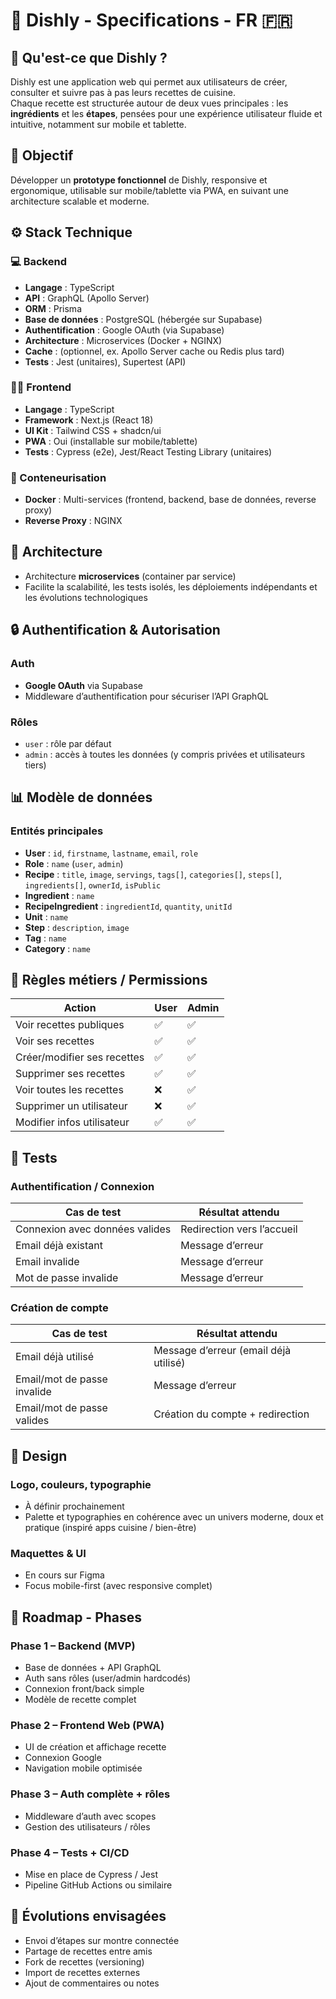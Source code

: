 # 📘 Dishly - Specifications - FR 🇫🇷

## 🥘 Qu'est-ce que Dishly ?
Dishly est une application web qui permet aux utilisateurs de créer, consulter et suivre pas à pas leurs recettes de cuisine.  
Chaque recette est structurée autour de deux vues principales : les **ingrédients** et les **étapes**, pensées pour une expérience utilisateur fluide et intuitive, notamment sur mobile et tablette.

## 🎯 Objectif
Développer un **prototype fonctionnel** de Dishly, responsive et ergonomique, utilisable sur mobile/tablette via PWA, en suivant une architecture scalable et moderne.


## ⚙️ Stack Technique

### 💻 Backend
- **Langage** : TypeScript
- **API** : GraphQL (Apollo Server)
- **ORM** : Prisma
- **Base de données** : PostgreSQL (hébergée sur Supabase)
- **Authentification** : Google OAuth (via Supabase)
- **Architecture** : Microservices (Docker + NGINX)
- **Cache** : (optionnel, ex. Apollo Server cache ou Redis plus tard)
- **Tests** : Jest (unitaires), Supertest (API)

### 🧑‍🎨 Frontend
- **Langage** : TypeScript
- **Framework** : Next.js (React 18)
- **UI Kit** : Tailwind CSS + shadcn/ui
- **PWA** : Oui (installable sur mobile/tablette)
- **Tests** : Cypress (e2e), Jest/React Testing Library (unitaires)

### 🐳 Conteneurisation
- **Docker** : Multi-services (frontend, backend, base de données, reverse proxy)
- **Reverse Proxy** : NGINX


## 📐 Architecture

- Architecture **microservices** (container par service)
- Facilite la scalabilité, les tests isolés, les déploiements indépendants et les évolutions technologiques


## 🔒 Authentification & Autorisation

### Auth
- **Google OAuth** via Supabase
- Middleware d’authentification pour sécuriser l’API GraphQL

### Rôles
- `user` : rôle par défaut
- `admin` : accès à toutes les données (y compris privées et utilisateurs tiers)


## 📊 Modèle de données

### Entités principales

- **User** : `id`, `firstname`, `lastname`, `email`, `role`
- **Role** : `name` (`user`, `admin`)
- **Recipe** : `title`, `image`, `servings`, `tags[]`, `categories[]`, `steps[]`, `ingredients[]`, `ownerId`, `isPublic`
- **Ingredient** : `name`
- **RecipeIngredient** : `ingredientId`, `quantity`, `unitId`
- **Unit** : `name`
- **Step** : `description`, `image`
- **Tag** : `name`
- **Category** : `name`


## 👤 Règles métiers / Permissions

| Action                         | User       | Admin      |
|-------------------------------|------------|------------|
| Voir recettes publiques       | ✅          | ✅          |
| Voir ses recettes             | ✅          | ✅          |
| Créer/modifier ses recettes   | ✅          | ✅          |
| Supprimer ses recettes        | ✅          | ✅          |
| Voir toutes les recettes      | ❌          | ✅          |
| Supprimer un utilisateur      | ❌          | ✅          |
| Modifier infos utilisateur    | ✅          | ✅          |


## 🧪 Tests

### Authentification / Connexion

| Cas de test                    | Résultat attendu                                 |
|-------------------------------|--------------------------------------------------|
| Connexion avec données valides| Redirection vers l’accueil                        |
| Email déjà existant           | Message d’erreur                                 |
| Email invalide                | Message d’erreur                                 |
| Mot de passe invalide         | Message d’erreur                                 |

### Création de compte

| Cas de test                         | Résultat attendu                               |
|------------------------------------|------------------------------------------------|
| Email déjà utilisé                 | Message d’erreur (email déjà utilisé)         |
| Email/mot de passe invalide        | Message d’erreur                              |
| Email/mot de passe valides         | Création du compte + redirection              |


## 📱 Design

### Logo, couleurs, typographie
- À définir prochainement
- Palette et typographies en cohérence avec un univers moderne, doux et pratique (inspiré apps cuisine / bien-être)

### Maquettes & UI
- En cours sur Figma
- Focus mobile-first (avec responsive complet)


## 🧭 Roadmap - Phases

### Phase 1 – Backend (MVP)
- Base de données + API GraphQL
- Auth sans rôles (user/admin hardcodés)
- Connexion front/back simple
- Modèle de recette complet

### Phase 2 – Frontend Web (PWA)
- UI de création et affichage recette
- Connexion Google
- Navigation mobile optimisée

### Phase 3 – Auth complète + rôles
- Middleware d’auth avec scopes
- Gestion des utilisateurs / rôles

### Phase 4 – Tests + CI/CD
- Mise en place de Cypress / Jest
- Pipeline GitHub Actions ou similaire


## 🔮 Évolutions envisagées

- Envoi d’étapes sur montre connectée
- Partage de recettes entre amis
- Fork de recettes (versioning)
- Import de recettes externes
- Ajout de commentaires ou notes
